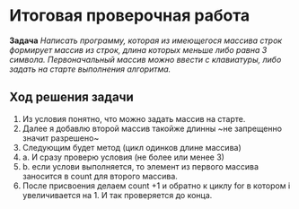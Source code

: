 # Итоговая проверочная работа

**Задача**
*Написать программу, которая из имеющегося массива строк формирует массив из строк, длина которых меньше либо равна 3 символа. Первоначальный массив можно ввести с клавиатуры, либо задать на старте выполнения алгоритма.*

## Ход решения задачи
1. Из условия понятно, что можно задать массив на старте.
2. Далее я добавлю второй массив такойже длинны ~не запрещенно значит разрешено~
3. Следующим будет метод (цикл одинков длине массива)
3. a. И сразу проверю условия (не более или менее 3)
3. b. если услови выполняется, то элемент из первого массива заносится в count для второго массива.
4. После присвоения делаем count +1 и обратно к циклу for в котором i увеличивается на 1. И так проверяется до конца.



